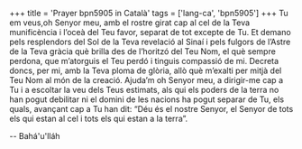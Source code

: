 +++
title = 'Prayer bpn5905 in Català'
tags = ['lang-ca', 'bpn5905']
+++
Tu em veus,oh Senyor meu, amb el rostre girat cap al cel de la Teva munificència i l’oceà del Teu favor, separat de tot excepte de Tu. Et demano pels resplendors del Sol de la Teva revelació al Sinaí i pels fulgors de l’Astre de la Teva gràcia què brilla des de l’horitzó del Teu Nom, el què sempre perdona, que m’atorguis el Teu perdó i tinguis compassió de mi. Decreta doncs, per mi, amb la Teva ploma de glòria, allò què m’exalti per mitjà del Teu Nom al món de la creació. Ajuda’m oh Senyor meu, a dirigir-me cap a Tu i a escoltar la veu dels Teus estimats, als qui els poders de la terra no han pogut debilitar ni el domini de les nacions ha pogut separar de Tu, els quals, avançant cap a Tu han dit: “Déu és el nostre Senyor, el Senyor de tots els qui estan al cel i tots els qui estan a la terra”.

-- Bahá'u'lláh
